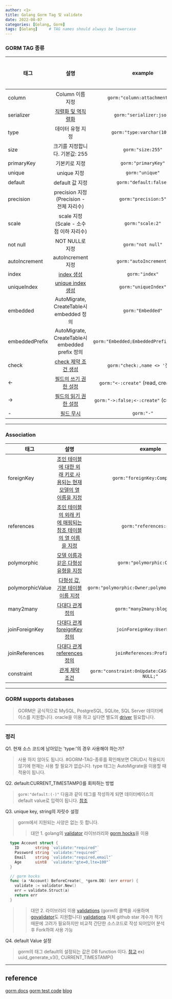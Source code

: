 ```yaml
---
author: <1>
title: Golang Gorm Tag 및 validate
date: 2022-08-07
categories: [Golang, Gorm]
tags: [Golang]     # TAG names should always be lowercase
---
```


### GORM TAG 종류

| 태그   |      설명      |        example      | CRUD시 적용 여부  |
|----------|:-------------:|:------:|:------:|
| column	 |  Column 이름 지정 | `gorm:"column:attachment_id"`  | O |
| serializer	 | [직렬화 및 역직렬화](https://gorm.io/docs/serializer.html) | `gorm:"serializer:json"` | O |
| type |    데이터 유형 지정   |  `gorm:"type:varchar(100)"` | X |
| size | 크기를 지정합니다. 기본값: 255 | `gorm:"size:255"` | X |
| primaryKey | 기본키로 지정 | `gorm:"primaryKey"` | X |
| unique | unique 지정| `gorm:"unique"` | X |
| default | default 값 지정 | `gorm:"default:false"` | O |
| precision | precision 지정 (Precision - 전체 자리수) | `gorm:"precision:5"` | X |
| scale | scale 지정 (Scale - 소수점 이하 자리수) |  `gorm:"scale:2"` | X |
| not null | NOT NULL로 지정 | `gorm:"not null"` | X |
| autoIncrement | autoIncrement 지정 | `gorm:"autoIncrement"` | X |
| index | [index 생성](https://gorm.io/docs/indexes.html)| `gorm:"index"` | X |
| uniqueIndex | [unique index 생성](https://gorm.io/docs/indexes.html) |  `gorm:"uniqueIndex"` | X |
| embedded | AutoMigrate, CreateTable시 embedded 정의 | `gorm:"Embedded"` | X |
| embeddedPrefix | AutoMigrate, CreateTable시 embedded prefix 정의 | `gorm:"Embedded;EmbeddedPrefix:author_"` | X |
| check | [check 제약 조건 생성](https://gorm.io/docs/constraints.html) | `gorm:"check:,name <> '진주'"` | X |
| <- | [필드의 쓰기 권한 설정](https://gorm.io/docs/models.html#Advanced) | `gorm:"<-:create"` (read, create 허용)| O |
| -> | [필드의 읽기 권한 설정](https://gorm.io/docs/models.html#Advanced) | `gorm:"->:false;<-:create"` (create 허용) | O |
| - | [필드 무시](https://gorm.io/docs/models.html#Advanced) | `gorm:"-"` | O |

---
### Association

| 태그   |      설명      |        example      |
|----------|:-------------:|:------:|
| foreignKey	 | [조인 테이블에 대한 외래 키로 사용되는 현재 모델의 열 이름을 지정](https://gorm.io/docs/belongs_to.html#Override-Foreign-Key) | `gorm:"foreignKey:CompanyName"` 
| references	 | [조인 테이블의 외래 키에 매핑되는 참조 테이블의 열 이름을 지정](https://gorm.io/docs/has_one.html#Override-References) | `gorm:"references:name"` 
| polymorphic	 | [모델 이름과 같은 다형성 유형을 지정](https://gorm.io/docs/has_many.html#Polymorphism-Association) | `gorm:"polymorphic:Owner;"`
| polymorphicValue	 | [다형성 값, 기본 테이블 이름 지정](https://gorm.io/docs/has_one.html#Override-References) | `gorm:"polymorphic:Owner;polymorphicValue:master"`
| many2many	 | [다대다 관계 정의](https://gorm.io/docs/many_to_many.html#Many-To-Many) | `gorm:"many2many:blog_tags;"`
| joinForeignKey	 | [다대다 관계 foreignKey 정의](https://gorm.io/docs/many_to_many.html#Override-Foreign-Key) | `joinForeignKey:UserReferID`
| joinReferences	 | [다대다 관계 references 정의](https://gorm.io/docs/many_to_many.html#Override-Foreign-Key) | `joinReferences:ProfileRefer`
| constraint	 | [관계 제약 조건](https://gorm.io/docs/has_many.html#FOREIGN-KEY-Constraints) | `gorm:"constraint:OnUpdate:CASCADE,OnDelete:SET NULL;"`

---

### GORM supports databases

> GORM은 공식적으로 MySQL, PostgreSQL, SQLite, SQL Server 데이터베이스를 지원합니다.
oracle을 이용 하고 싶다면 별도의 [driver](https://github.com/cengsin/oracle) 필요합니다. 

----

### 정리
 Q1. 현재 소스 코드에 남아있는 'type:'의 경우 사용해야 하는가?

  > 사용 하지 않아도 됩니다. #GORM-TAG-종류를 확인해보면 CRUD시 적용되지 않기에 현재는 사용 할 필요가 없습니다.
    type 태그는 AutoMigrate을 이용할 때 적용이 됩니다.

Q2. default:CURRENT_TIMESTAMP()를 회피하는 방법

  > `gorm:"default:(-)"` 다음과 같이 태그를 작성하게 되면 데이터베이스의 default value로 입력이 됩니다.  [참조](https://gorm.io/docs/create.html#Default-Values)

Q3. unique key, string의 자릿수 설정

  > gorm에서 지원되는 사양은 없는 듯 합니다.
  >> 대안 1. golang의 [validator](https://pkg.go.dev/github.com/go-playground/validator/v10#section-readme) 라이브러리와 [gorm hocks](https://gorm.io/docs/hooks.html)을 이용


  ``` go
    type Account struct {
      ID       string `validate:"required"`
      Password string `validate:"required"`
      Email    string `validate:"required,email"`
      Age      uint8  `validate:"gte=0,lte=100"`
    }

    // gorm hocks
    func (a *Account) BeforeCreate(_ *gorm.DB) (err error) {
      validate := validator.New()
      err = validate.Struct(a)
      return err
    }
  ````

  >> 대안 2. 라이브러리 이용 [validations](https://github.com/qor/validations) (gorm의 콜백을 사용하며 [govalidator](https://github.com/asaskevich/govalidator)도 지원합니다) [validations](https://github.com/qor/validations) 자체 github star 개수가 적기 때문에 고려가 필요하지만 비교적 간단한 소스코드로 작성 되어있어 분석 후 Fork하여 사용 가능


Q4. default Value 설정
 > gorm의 태그 default의 설정되는 값은 DB function 이다. [참고](https://gorm.io/docs/create.html#Default-Values)
ex) uuid_generate_v3(), CURRENT_TIMESTAMP()

----

## reference
[gorm docs](https://gorm.io/docs/)
[gorm test code](https://github.com/go-gorm/gorm/tree/master/tests)
[blog](https://www.cnblogs.com/zisefeizhu/p/12788017.html)

